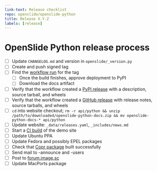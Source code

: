 ```yaml
---
link-text: Release checklist
repo: openslide/openslide-python
title: Release X.Y.Z
labels: [release]
---
```


# OpenSlide Python release process

- [ ] Update `CHANGELOG.md` and version in `openslide/_version.py`
- [ ] Create and push signed tag
- [ ] Find the [workflow run](https://github.com/openslide/openslide-python/actions/workflows/python.yml) for the tag
  - [ ] Once the build finishes, approve deployment to PyPI
  - [ ] Download the docs artifact
- [ ] Verify that the workflow created a [PyPI release](https://pypi.org/p/openslide-python) with a description, source tarball, and wheels
- [ ] Verify that the workflow created a [GitHub release](https://github.com/openslide/openslide-python/releases) with release notes, source tarballs, and wheels
- [ ] `cd` into website checkout; `rm -r api/python && unzip /path/to/downloaded/openslide-python-docs.zip && mv openslide-python-docs-* api/python`
- [ ] Update website: `_data/releases.yaml`, `_includes/news.md`
- [ ] Start a [CI build](https://github.com/openslide/openslide.github.io/actions/workflows/retile.yml) of the demo site
- [ ] Update Ubuntu PPA
- [ ] Update Fedora and possibly EPEL packages
- [ ] Check that [Copr package](https://copr.fedorainfracloud.org/coprs/g/openslide/openslide/builds/) built successfully
- [ ] Send mail to -announce and -users
- [ ] Post to [forum.image.sc](https://forum.image.sc/c/announcements/10)
- [ ] Update MacPorts package
